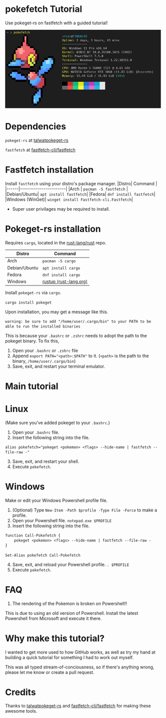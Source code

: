 # pokefetch Tutorial
 Use pokeget-rs on fastfetch with a guided tutorial! 

![alt text](preview_porygonz.png)

# Dependencies

`pokeget-rs` at [talwatpokeget-rs](https://github.com/talwat/pokeget-rs)

`fastfetch` at [fastfetch-cli/fastfetch](https://github.com/fastfetch-cli/fastfetch)

# Fastfetch installation

Install `fastfetch` using your distro's package manager.
|Distro| Command               |
|------|-----------------------|
|Arch  | `pacman -S fastfetch` |
|Debian/Ubuntu| `apt install fastfetch`|
|Fedora| `dnf install fastfetch`|
|Windows (WinGet)| `winget install Fastfetch-cli.Fastfetch`|

* Super user privilages may be required to install.

 # Pokeget-rs installation

 Requires `cargo`, located in the [rust-lang/rust](https://github.com/rust-lang/rust) repo.

 |Distro| Command               |
|------|-----------------------|
|Arch  | `pacman -S cargo` |
|Debian/Ubuntu| `apt install cargo`|
|Fedora| `dnf install cargo`|
|Windows| [rustup (rust-lang.org)](https://www.rust-lang.org/tools/install)|

Install `pokeget-rs` via `cargo`.

`cargo install pokeget`

Upon installation, you may get a message like this.

```
warning: be sure to add "/home/user/.cargo/bin" to your PATH to be able to run the installed binaries
```

This is because your `.bashrc` or `.zshrc` needs to adopt the path to the pokeget binary. To fix this,

1. Open your `.bashrc` or `.zshrc` file
2. Append `export PATH="<path>:$PATH"` to it. (`<path>` is the path to the binary, `/home/user/.cargo/bin`)
3. Save, exit, and restart your terminal emulator.

# Main tutorial

# Linux

(Make sure you've added pokeget to your `.bashrc`.)

1. Open your `.bashrc` file.
2. Insert the following string into the file.
```
alias pokefetch="pokeget <pokemon> <flags> --hide-name | fastfetch --file-raw -"
```
3. Save, exit, and restart your shell.
4. Execute `pokefetch`.

# Windows

Make or edit your Windows Powershell profile file.

1. (Optional) Type `New-Item -Path $profile -Type File -Force` to make a profile.
2. Open your Powershell file. `notepad.exe $PROFILE`
3. Insert the following string into the file.
```
function Call-Pokefetch {
	pokeget <pokemon> <flags> --hide-name | fastfetch --file-raw -
}

Set-Alias pokefetch Call-Pokefetch
```
4. Save, exit, and reload your Powershell profile. `. $PROFILE`
5. Execute `pokefetch`.

# FAQ

1. The rendering of the Pokemon is broken on Powershell!!

This is due to using an old version of Powershell. Install the latest Powershell from Microsoft and execute it there.

# Why make this tutorial?
I wanted to get more used to how GitHub works, as well as try my hand at building a quick tutorial for something I had to work out myself.

This was all typed stream-of-conciousness, so if there's anything wrong, please let me know or create a pull request.

# Credits

Thanks to [talwatpokeget-rs](https://github.com/talwat/pokeget-rs) and [fastfetch-cli/fastfetch](https://github.com/fastfetch-cli/fastfetch) for making these awesome tools.
